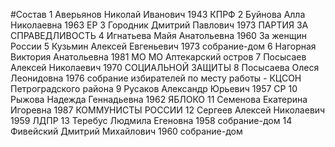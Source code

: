 #Состав
1 Аверьянов Николай Иванович 1943 КПРФ
2 Буйнова Алла Николаевна 1963 ЕР
3 Городник Дмитрий Павлович 1973 ПАРТИЯ ЗА СПРАВЕДЛИВОСТЬ
4 Игнатьева Майя Анатольевна 1960 За женщин России
5 Кузьмин Алексей Евгеньевич 1973 собрание-дом
6 Нагорная Виктория Анатольевна 1981 МО МО Аптекарский остров
7 Посысаев Алексей Николаевич 1970 СОЦИАЛЬНОЙ ЗАЩИТЫ
8 Посысаева Олеся Леонидовна 1976 собрание избирателей по месту работы - КЦСОН Петроградского района
9 Русаков Александр Юрьевич 1957 СР
10 Рыжова Надежда Геннадьевна 1962 ЯБЛОКО
11 Семенова Екатерина Игоревна 1987 КОММУНИСТЫ РОССИИ
12 Сергеев Алексей Николаевич 1959 ЛДПР
13 Теребус Людмила Егеновна 1958 собрание-дом
14 Фивейский Дмитрий Михайлович 1960 собрание-дом
